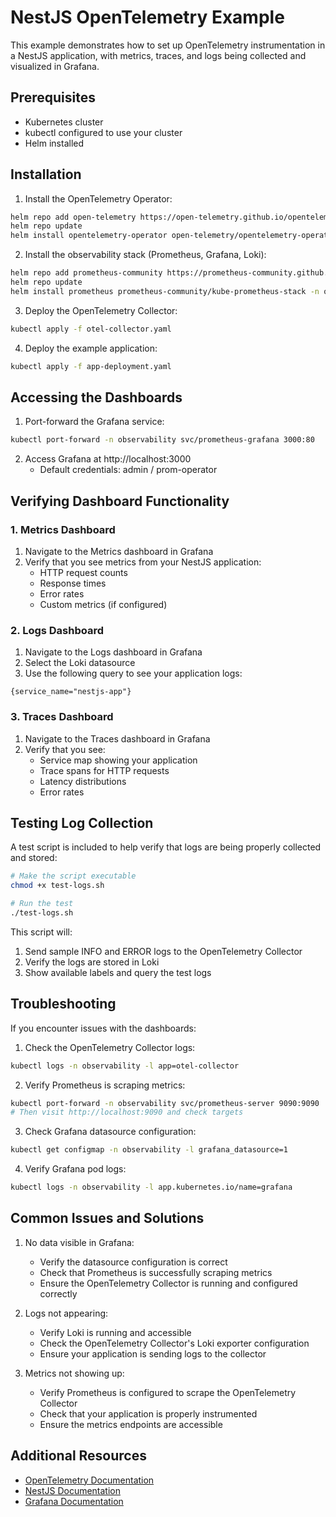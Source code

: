 # NestJS OpenTelemetry Example

This example demonstrates how to set up OpenTelemetry instrumentation in a NestJS application, with metrics, traces, and logs being collected and visualized in Grafana.

## Prerequisites

- Kubernetes cluster
- kubectl configured to use your cluster
- Helm installed

## Installation

1. Install the OpenTelemetry Operator:
```bash
helm repo add open-telemetry https://open-telemetry.github.io/opentelemetry-helm-charts
helm repo update
helm install opentelemetry-operator open-telemetry/opentelemetry-operator -n observability --create-namespace
```

2. Install the observability stack (Prometheus, Grafana, Loki):
```bash
helm repo add prometheus-community https://prometheus-community.github.io/helm-charts
helm repo update
helm install prometheus prometheus-community/kube-prometheus-stack -n observability
```

3. Deploy the OpenTelemetry Collector:
```bash
kubectl apply -f otel-collector.yaml
```

4. Deploy the example application:
```bash
kubectl apply -f app-deployment.yaml
```

## Accessing the Dashboards

1. Port-forward the Grafana service:
```bash
kubectl port-forward -n observability svc/prometheus-grafana 3000:80
```

2. Access Grafana at http://localhost:3000
   - Default credentials: admin / prom-operator

## Verifying Dashboard Functionality

### 1. Metrics Dashboard

1. Navigate to the Metrics dashboard in Grafana
2. Verify that you see metrics from your NestJS application:
   - HTTP request counts
   - Response times
   - Error rates
   - Custom metrics (if configured)

### 2. Logs Dashboard

1. Navigate to the Logs dashboard in Grafana
2. Select the Loki datasource
3. Use the following query to see your application logs:
```
{service_name="nestjs-app"}
```

### 3. Traces Dashboard

1. Navigate to the Traces dashboard in Grafana
2. Verify that you see:
   - Service map showing your application
   - Trace spans for HTTP requests
   - Latency distributions
   - Error rates

## Testing Log Collection

A test script is included to help verify that logs are being properly collected and stored:

```bash
# Make the script executable
chmod +x test-logs.sh

# Run the test
./test-logs.sh
```

This script will:
1. Send sample INFO and ERROR logs to the OpenTelemetry Collector
2. Verify the logs are stored in Loki
3. Show available labels and query the test logs

## Troubleshooting

If you encounter issues with the dashboards:

1. Check the OpenTelemetry Collector logs:
```bash
kubectl logs -n observability -l app=otel-collector
```

2. Verify Prometheus is scraping metrics:
```bash
kubectl port-forward -n observability svc/prometheus-server 9090:9090
# Then visit http://localhost:9090 and check targets
```

3. Check Grafana datasource configuration:
```bash
kubectl get configmap -n observability -l grafana_datasource=1
```

4. Verify Grafana pod logs:
```bash
kubectl logs -n observability -l app.kubernetes.io/name=grafana
```

## Common Issues and Solutions

1. No data visible in Grafana:
   - Verify the datasource configuration is correct
   - Check that Prometheus is successfully scraping metrics
   - Ensure the OpenTelemetry Collector is running and configured correctly

2. Logs not appearing:
   - Verify Loki is running and accessible
   - Check the OpenTelemetry Collector's Loki exporter configuration
   - Ensure your application is sending logs to the collector

3. Metrics not showing up:
   - Verify Prometheus is configured to scrape the OpenTelemetry Collector
   - Check that your application is properly instrumented
   - Ensure the metrics endpoints are accessible

## Additional Resources

- [OpenTelemetry Documentation](https://opentelemetry.io/docs/)
- [NestJS Documentation](https://docs.nestjs.com/)
- [Grafana Documentation](https://grafana.com/docs/) 